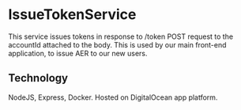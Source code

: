 # IssueTokenService
This service issues tokens in response to /token POST request to the accountId attached to the body. 
This is used by our main front-end application, to issue AER to our new users.
## Technology
NodeJS, Express, Docker. Hosted on DigitalOcean app platform.
